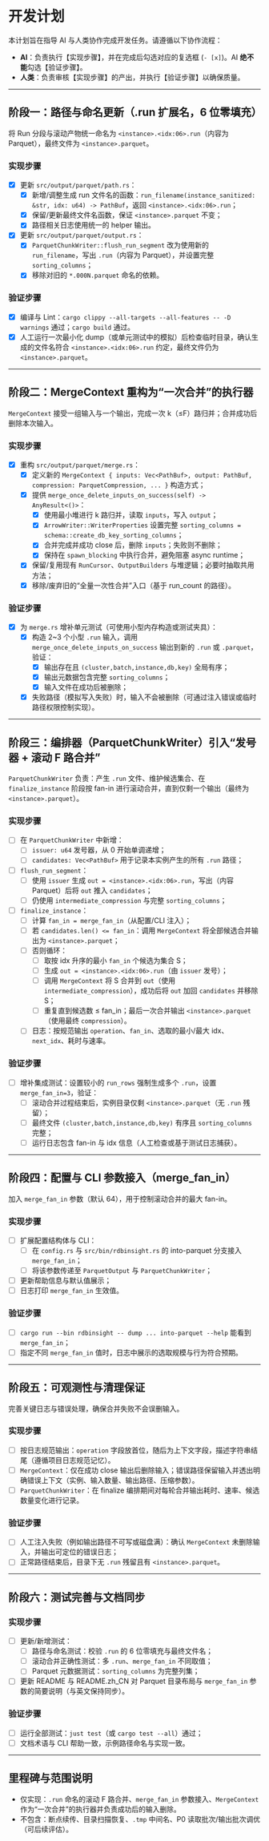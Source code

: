 # 开发计划

本计划旨在指导 AI 与人类协作完成开发任务。请遵循以下协作流程：

*   **AI**：负责执行【实现步骤】，并在完成后勾选对应的复选框 (`- [x]`)。AI **绝不能**勾选【验证步骤】。
*   **人类**：负责审核【实现步骤】的产出，并执行【验证步骤】以确保质量。

---

## 阶段一：路径与命名更新（.run 扩展名，6 位零填充）

将 Run 分段与滚动产物统一命名为 `<instance>.<idx:06>.run`（内容为 Parquet），最终文件为 `<instance>.parquet`。

### 实现步骤
- [x] 更新 `src/output/parquet/path.rs`：
  - [x] 新增/调整生成 run 文件名的函数：`run_filename(instance_sanitized: &str, idx: u64) -> PathBuf`，返回 `<instance>.<idx:06>.run`；
  - [x] 保留/更新最终文件名函数，保证 `<instance>.parquet` 不变；
  - [x] 路径相关日志使用统一的 helper 输出。
- [x] 更新 `src/output/parquet/output.rs`：
  - [x] `ParquetChunkWriter::flush_run_segment` 改为使用新的 `run_filename`，写出 `.run`（内容为 Parquet），并设置完整 `sorting_columns`；
  - [x] 移除对旧的 `*.000N.parquet` 命名的依赖。

### 验证步骤
- [x] 编译与 Lint：`cargo clippy --all-targets --all-features -- -D warnings` 通过；`cargo build` 通过。
- [x] 人工运行一次最小化 dump（或单元测试中的模拟）后检查临时目录，确认生成的文件名符合 `<instance>.<idx:06>.run` 约定，最终文件仍为 `<instance>.parquet`。

---

## 阶段二：MergeContext 重构为“一次合并”的执行器

`MergeContext` 接受一组输入与一个输出，完成一次 k（≤F）路归并；合并成功后删除本次输入。

### 实现步骤
- [x] 重构 `src/output/parquet/merge.rs`：
  - [x] 定义新的 `MergeContext { inputs: Vec<PathBuf>, output: PathBuf, compression: ParquetCompression, ... }` 构造方式；
  - [x] 提供 `merge_once_delete_inputs_on_success(self) -> AnyResult<()>`：
    - [x] 使用最小堆进行 k 路归并，读取 `inputs`，写入 `output`；
    - [x] `ArrowWriter::WriterProperties` 设置完整 `sorting_columns = schema::create_db_key_sorting_columns`；
    - [x] 合并完成并成功 close 后，删除 `inputs`；失败则不删除；
    - [x] 保持在 `spawn_blocking` 中执行合并，避免阻塞 async runtime；
  - [x] 保留/复用现有 `RunCursor`、`OutputBuilders` 与堆逻辑；必要时抽取共用方法；
  - [x] 移除/废弃旧的“全量一次性合并”入口（基于 run_count 的路径）。

### 验证步骤
- [x] 为 `merge.rs` 增补单元测试（可使用小型内存构造或测试夹具）：
  - [x] 构造 2~3 个小型 `.run` 输入，调用 `merge_once_delete_inputs_on_success` 输出到新的 `.run` 或 `.parquet`，验证：
    - [x] 输出存在且 `(cluster,batch,instance,db,key)` 全局有序；
    - [x] 输出元数据包含完整 `sorting_columns`；
    - [x] 输入文件在成功后被删除；
  - [x] 失败路径（模拟写入失败）时，输入不会被删除（可通过注入错误或临时路径权限控制实现）。

---

## 阶段三：编排器（ParquetChunkWriter）引入“发号器 + 滚动 F 路合并”

`ParquetChunkWriter` 负责：产生 `.run` 文件、维护候选集合、在 `finalize_instance` 阶段按 fan-in 进行滚动合并，直到仅剩一个输出（最终为 `<instance>.parquet`）。

### 实现步骤
- [ ] 在 `ParquetChunkWriter` 中新增：
  - [ ] `issuer: u64` 发号器，从 0 开始单调递增；
  - [ ] `candidates: Vec<PathBuf>` 用于记录本实例产生的所有 `.run` 路径；
- [ ] `flush_run_segment`：
  - [ ] 使用 `issuer` 生成 `out = <instance>.<idx:06>.run`，写出（内容 Parquet）后将 `out` 推入 `candidates`；
  - [ ] 仍使用 `intermediate_compression` 与完整 `sorting_columns`；
- [ ] `finalize_instance`：
  - [ ] 计算 `fan_in = merge_fan_in`（从配置/CLI 注入）；
  - [ ] 若 `candidates.len() <= fan_in`：调用 `MergeContext` 将全部候选合并输出为 `<instance>.parquet`；
  - [ ] 否则循环：
    - [ ] 取按 idx 升序的最小 `fan_in` 个候选为集合 S；
    - [ ] 生成 `out = <instance>.<idx:06>.run`（由 `issuer` 发号）；
    - [ ] 调用 `MergeContext` 将 S 合并到 `out`（使用 `intermediate_compression`），成功后将 `out` 加回 `candidates` 并移除 S；
    - [ ] 重复直到候选数 ≤ fan_in；最后一次合并输出 `<instance>.parquet`（使用最终 `compression`）。
  - [ ] 日志：按规范输出 `operation`、`fan_in`、选取的最小/最大 idx、`next_idx`、耗时与速率。

### 验证步骤
- [ ] 增补集成测试：设置较小的 `run_rows` 强制生成多个 `.run`，设置 `merge_fan_in=3`，验证：
  - [ ] 滚动合并过程结束后，实例目录仅剩 `<instance>.parquet`（无 `.run` 残留）；
  - [ ] 最终文件 `(cluster,batch,instance,db,key)` 有序且 `sorting_columns` 完整；
  - [ ] 运行日志包含 fan-in 与 idx 信息（人工检查或基于测试日志捕获）。

---

## 阶段四：配置与 CLI 参数接入（merge_fan_in）

加入 `merge_fan_in` 参数（默认 64），用于控制滚动合并的最大 fan-in。

### 实现步骤
- [ ] 扩展配置结构体与 CLI：
  - [ ] 在 `config.rs` 与 `src/bin/rdbinsight.rs` 的 into-parquet 分支接入 `merge_fan_in`；
  - [ ] 将该参数传递至 `ParquetOutput` 与 `ParquetChunkWriter`；
- [ ] 更新帮助信息与默认值展示；
- [ ] 日志打印 `merge_fan_in` 生效值。

### 验证步骤
- [ ] `cargo run --bin rdbinsight -- dump ... into-parquet --help` 能看到 `merge_fan_in`；
- [ ] 指定不同 `merge_fan_in` 值时，日志中展示的选取规模与行为符合预期。

---

## 阶段五：可观测性与清理保证

完善关键日志与错误处理，确保合并失败不会误删输入。

### 实现步骤
- [ ] 按日志规范输出：`operation` 字段放首位，随后为上下文字段，描述字符串结尾（遵循项目日志规范记忆）。
- [ ] `MergeContext`：仅在成功 close 输出后删除输入；错误路径保留输入并透出明确错误上下文（实例、输入数量、输出路径、压缩参数）。
- [ ] `ParquetChunkWriter`：在 finalize 编排期间对每轮合并输出耗时、速率、候选数量变化进行记录。

### 验证步骤
- [ ] 人工注入失败（例如输出路径不可写或磁盘满）：确认 `MergeContext` 未删除输入，并输出可定位的错误日志；
- [ ] 正常路径结束后，目录下无 `.run` 残留且有 `<instance>.parquet`。

---

## 阶段六：测试完善与文档同步

### 实现步骤
- [ ] 更新/新增测试：
  - [ ] 路径与命名测试：校验 `.run` 的 6 位零填充与最终文件名；
  - [ ] 滚动合并正确性测试：多 `.run`、`merge_fan_in` 不同取值；
  - [ ] Parquet 元数据测试：`sorting_columns` 为完整列集；
- [ ] 更新 README 与 README.zh_CN 对 Parquet 目录布局与 `merge_fan_in` 参数的简要说明（与英文保持同步）。

### 验证步骤
- [ ] 运行全部测试：`just test`（或 `cargo test --all`）通过；
- [ ] 文档术语与 CLI 帮助一致，示例路径命名与实现一致。

---

## 里程碑与范围说明
- 仅实现：`.run` 命名的滚动 F 路合并、`merge_fan_in` 参数接入、`MergeContext` 作为“一次合并”的执行器并负责成功后的输入删除。
- 不包含：断点续传、目录扫描恢复、`.tmp` 中间名、P0 读取批次/输出批次调优（可后续评估）。
